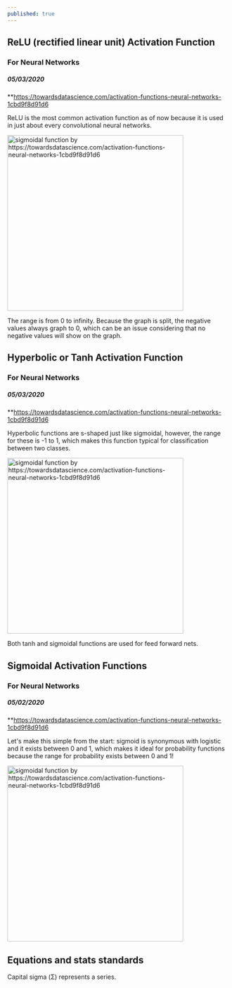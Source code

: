 ```yaml
---
published: true
---
```

## ReLU (rectified linear unit) Activation Function
### For Neural Networks

##### 05/03/2020
**https://towardsdatascience.com/activation-functions-neural-networks-1cbd9f8d91d6

ReLU is the most common activation function as of now because it is used in just about every convolutional neural networks.

<img src="{{ site.baseurl }}/images/relu.png" alt="sigmoidal function by https://towardsdatascience.com/activation-functions-neural-networks-1cbd9f8d91d6" style="width: 400px;"/>

The range is from 0 to infinity. Because the graph is split, the negative values always graph to 0, which can be an issue considering that no negative values will show on the graph.


## Hyperbolic or Tanh Activation Function
### For Neural Networks

##### 05/03/2020
**https://towardsdatascience.com/activation-functions-neural-networks-1cbd9f8d91d6

Hyperbolic functions are s-shaped just like sigmoidal, however, the range for these is -1 to 1, which makes this function typical for classification between two classes.

<img src="{{ site.baseurl }}/images/tanh.jpeg" alt="sigmoidal function by https://towardsdatascience.com/activation-functions-neural-networks-1cbd9f8d91d6" style="width: 400px;"/>

Both tanh and sigmoidal functions are used for feed forward nets.

## Sigmoidal Activation Functions
### For Neural Networks

##### 05/02/2020
**https://towardsdatascience.com/activation-functions-neural-networks-1cbd9f8d91d6

Let's make this simple from the start: sigmoid is synonymous with logistic and it exists between 0 and 1, which makes it ideal for probability functions because the range for probability exists between 0 and 1!

<img src="{{ site.baseurl }}/images/sigmoidal.png" alt="sigmoidal function by https://towardsdatascience.com/activation-functions-neural-networks-1cbd9f8d91d6" style="width: 400px;"/>


## Equations and stats standards

Capital sigma (Σ) represents a series.

